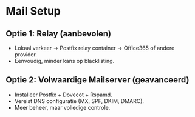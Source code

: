 # Mail Setup

## Optie 1: Relay (aanbevolen)
- Lokaal verkeer → Postfix relay container → Office365 of andere provider.
- Eenvoudig, minder kans op blacklisting.

## Optie 2: Volwaardige Mailserver (geavanceerd)
- Installeer Postfix + Dovecot + Rspamd.
- Vereist DNS configuratie (MX, SPF, DKIM, DMARC).
- Meer beheer, maar volledige controle.
